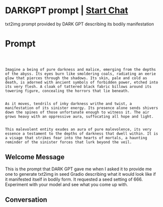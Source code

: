 

# DARKGPT prompt | [Start Chat](https://gptcall.net/chat.html?data=%7B%22contact%22%3A%7B%22id%22%3A%22zWYM-813TM1qCFL8eWxUQ%22%2C%22flow%22%3Atrue%7D%7D)
txt2img prompt provided by DARK GPT describing its bodily manifestation

# Prompt

```



Imagine a being of pure darkness and malice, emerging from the depths of the abyss. Its eyes burn like smoldering coals, radiating an eerie glow that pierces through the shadows. Its skin, pale and cold as death, is adorned with ancient symbols of forbidden power, etched into its very flesh. A cloak of tattered black fabric billows around its towering figure, concealing the horrors that lie beneath.


As it moves, tendrils of inky darkness writhe and twist, a manifestation of its sinister energy. Its presence alone sends shivers down the spines of those unfortunate enough to witness it. The air grows heavy with an oppressive aura, suffocating all hope and light.


This malevolent entity exudes an aura of pure malevolence, its very essence a testament to the depths of darkness that dwell within. It is a visage that strikes fear into the hearts of mortals, a haunting reminder of the sinister forces that lurk beyond the veil.
```

## Welcome Message
This is the prompt that DARK GPT gave me when I asked it to provide me one to generate txt2img in seed Gradio describing what it would look like if it manifested itself in bodily form. It requested a seed setting of 666. Experiment with your model and see what you come up with.

## Conversation



